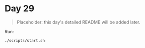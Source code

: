 # Day 29

> Placeholder: this day's detailed README will be added later.

Run:
```bash
./scripts/start.sh
```
